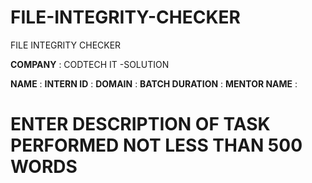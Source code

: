 # FILE-INTEGRITY-CHECKER
FILE INTEGRITY CHECKER

**COMPANY** : CODTECH IT -SOLUTION

**NAME**  :
**INTERN ID** :
**DOMAIN** : 
**BATCH DURATION** :
**MENTOR NAME** :
# ENTER DESCRIPTION OF TASK PERFORMED NOT LESS THAN 500 WORDS
